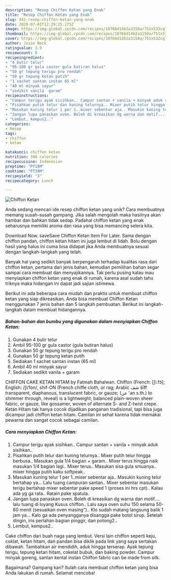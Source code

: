 ```yaml
---
description: "Resep Chiffon Ketan yang Enak"
title: "Resep Chiffon Ketan yang Enak"
slug: 441-resep-chiffon-ketan-yang-enak
date: 2020-07-01T12:29:25.275Z
image: https://img-global.cpcdn.com/recipes/10766d14b2a3158a/751x532cq70/chiffon-ketan-foto-resep-utama.jpg
thumbnail: https://img-global.cpcdn.com/recipes/10766d14b2a3158a/751x532cq70/chiffon-ketan-foto-resep-utama.jpg
cover: https://img-global.cpcdn.com/recipes/10766d14b2a3158a/751x532cq70/chiffon-ketan-foto-resep-utama.jpg
author: Josie Beck
ratingvalue: 3.9
reviewcount: 8
recipeingredient:
- "4 butir telur"
- "95-100 gr gula castor gula butiran halus"
- "50 gr tepung terigu pro rendah"
- "50 gr tepung ketan putih"
- "1 sachet santan instan 65 ml"
- "40 ml minyak sayur"
- "sedikit vanila  garam"
recipeinstructions:
- "Campur terigu ayak sisihkan.. Campur santan + vanila + minyak aduk sisihkan.."
- "Pisahkan putih telur dan kuning telurnya.. Mixer putih telur hingga berbusa.. Masukan gula 1/4 bagian + garam.. Mixer terus hingga naik masukan 1/4 bagian lagi.. Mixer terus.. Masukan sisa gula smuanya.. mixer hingga putih kaku softpeak.."
- "Masukan kuning telur 1 per 1..mixer sebentar aja.. Masukin kuning telur bertahap ya... Lalu tuang campuran santan.. Mixer sebentar masukan terigu bertahap mixer sebentar pake speed 1 (proses ini hrs cpt).. Kalau ada yg ga rata.. Ratain pake spatula."
- "Jangan lupa panaskan oven. Boleh di kreasikan dg warna dan motif.... lalu tuang di loyang Kusus chiffon.. Lalu saya oven suhu 150 selama 50-60 menit (sesuaikan oven masing&#34;).. Klo sudah matang langsung balik 1 jam ya... Kalo ga ada penyangganya disangga pake botol sirup. Setelah dingin, iris perlahan bagian pinggir, dan potong2.."
- "Lembut, kempus2.."
categories:
- Resep
tags:
- chiffon
- ketan

katakunci: chiffon ketan 
nutrition: 300 calories
recipecuisine: Indonesian
preptime: "PT18M"
cooktime: "PT39M"
recipeyield: "3"
recipecategory: Lunch

---
```



![Chiffon Ketan](https://img-global.cpcdn.com/recipes/10766d14b2a3158a/751x532cq70/chiffon-ketan-foto-resep-utama.jpg)

Anda sedang mencari ide resep chiffon ketan yang unik? Cara membuatnya memang susah-susah gampang. Jika salah mengolah maka hasilnya akan hambar dan bahkan tidak sedap. Padahal chiffon ketan yang enak seharusnya memiliki aroma dan rasa yang bisa memancing selera kita.

Download Now. saveSave Chiffon Ketan Item For Later. Sama dengan chiffon pandan, chiffon ketan hitam ini juga lembut di lidah. Bolu dengan hasil yang halus ini cuma bisa didapat jika Anda membuatnya sesuai dengan langkah-langkah yang telah.

Banyak hal yang sedikit banyak berpengaruh terhadap kualitas rasa dari chiffon ketan, pertama dari jenis bahan, kemudian pemilihan bahan segar sampai cara membuat dan menyajikannya. Tak perlu pusing kalau mau menyiapkan chiffon ketan yang enak di rumah, karena asal sudah tahu triknya maka hidangan ini dapat jadi sajian istimewa.


Berikut ini ada beberapa cara mudah dan praktis untuk membuat chiffon ketan yang siap dikreasikan. Anda bisa membuat Chiffon Ketan menggunakan 7 jenis bahan dan 5 langkah pembuatan. Berikut ini langkah-langkah dalam membuat hidangannya.

<!--inarticleads1-->

##### Bahan-bahan dan bumbu yang digunakan dalam menyiapkan Chiffon Ketan:

1. Gunakan 4 butir telur
1. Ambil 95-100 gr gula castor (gula butiran halus)
1. Gunakan 50 gr tepung terigu pro rendah
1. Gunakan 50 gr tepung ketan putih
1. Sediakan 1 sachet santan instan (65 ml)
1. Ambil 40 ml minyak sayur
1. Sediakan sedikit vanila + garam


CHIFFON CAKE KETAN HITAM by Fatmah Bahalwan. Chiffon (French: [ʃi.fɔ̃]; English: /ʃɪˈfɒn/, shif-ON (French chiffe cloth, or rag; Arabic شف šīff transparent, diaphanous, translucent fabric, or gauze; (عن &#39;an s.th.) to shimmer through, reveal) is a lightweight, balanced plain-woven sheer fabric, or gauze, like gossamer, woven of alternate S- and Z-twist crepe. Ketan Hitam tak hanya cocok dijadikan panganan tradisional, tapi bisa juga dicampur jadi chiffon ketan hitam. Camilan ini sehat karena tidak memakai pewarna dan sangat cocok sebagai camilan. 

<!--inarticleads2-->

##### Cara menyiapkan Chiffon Ketan:

1. Campur terigu ayak sisihkan.. Campur santan + vanila + minyak aduk sisihkan..
1. Pisahkan putih telur dan kuning telurnya.. Mixer putih telur hingga berbusa.. Masukan gula 1/4 bagian + garam.. Mixer terus hingga naik masukan 1/4 bagian lagi.. Mixer terus.. Masukan sisa gula smuanya.. mixer hingga putih kaku softpeak..
1. Masukan kuning telur 1 per 1..mixer sebentar aja.. Masukin kuning telur bertahap ya... Lalu tuang campuran santan.. Mixer sebentar masukan terigu bertahap mixer sebentar pake speed 1 (proses ini hrs cpt).. Kalau ada yg ga rata.. Ratain pake spatula.
1. Jangan lupa panaskan oven. Boleh di kreasikan dg warna dan motif.... lalu tuang di loyang Kusus chiffon.. Lalu saya oven suhu 150 selama 50-60 menit (sesuaikan oven masing&#34;).. Klo sudah matang langsung balik 1 jam ya... Kalo ga ada penyangganya disangga pake botol sirup. Setelah dingin, iris perlahan bagian pinggir, dan potong2..
1. Lembut, kempus2..


Cake chiffon dari buah naga yang lembut. Versi lain chiffon seperti keju, coklat, ketan hitam, dan pandan bisa diklik pada link yang saya sertakan dibawah. Tambahkan air mendidih, aduk hingga terserap. Ayak tepung terigu, tepung ketan hitam, cokelat bubuk, dan baking powder. Campur minyak goreng, santan kental instan Chiffon fabric can be made from silk. 

Bagaimana? Gampang kan? Itulah cara membuat chiffon ketan yang bisa Anda lakukan di rumah. Selamat mencoba!

